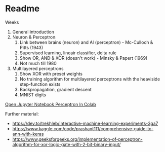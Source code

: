 # Readme

Weeks
1. General introduction
2. Neuron & Perceptron
   1. Link between brains (neuron) and AI (perceptron) - Mc-Culloch & Pitts (1943)
   2. Supervised learning, lineair classifier, delta rule
   3. Show OR, AND & XOR (doesn't work) - Minsky & Papert (1969)
   4. Not much till 1980
3. Multilayered perceptrons
   1. Show XOR with preset weights
   2. No training algorithm for multilayered perceptrons with the heaviside step-function exists
   3. Backpropagation, gradient descent
   4. MNIST digits

[Open Jupyter Notebook Perceptron In Colab](https://colab.research.google.com/github/reimf/keuzevak-hoe-werkt-ai/blob/main/perceptron.ipynb)

Further material:
- https://dev.to/trekhleb/interactive-machine-learning-experiments-3ga7
- https://www.kaggle.com/code/prashant111/comprehensive-guide-to-ann-with-keras
- https://www.geeksforgeeks.org/implementation-of-perceptron-algorithm-for-xor-logic-gate-with-2-bit-binary-input/